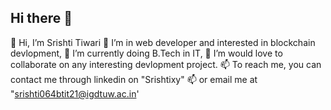 ## Hi there 👋


👋 Hi, I’m Srishti Tiwari
👀 I’m in web developer and interested in blockchain devlopment,
🌱 I’m currently doing B.Tech in IT,
💞️ I’m would love to collaborate on any interesting devlopment project.
📫 To reach me, you can contact me through linkedin on "Srishtixy"
📫 or email me at "srishti064btit21@igdtuw.ac.in'

